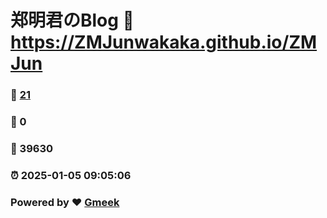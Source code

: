 # 郑明君のBlog :link: https://ZMJunwakaka.github.io/ZMJun 
### :page_facing_up: [21](https://ZMJunwakaka.github.io/ZMJun/tag.html) 
### :speech_balloon: 0 
### :hibiscus: 39630 
### :alarm_clock: 2025-01-05 09:05:06 
### Powered by :heart: [Gmeek](https://github.com/Meekdai/Gmeek)

